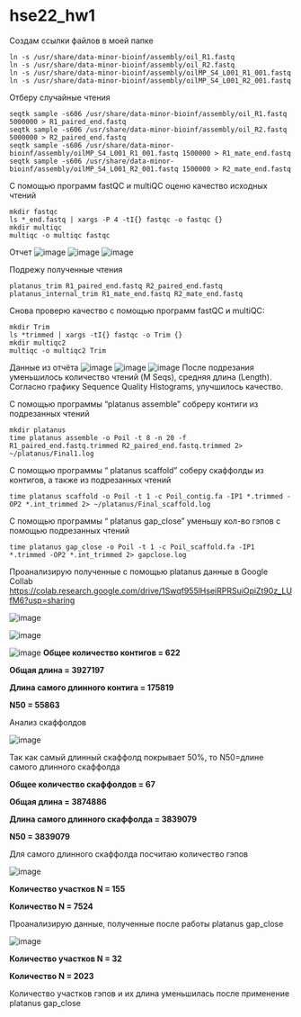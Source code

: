 # hse22_hw1
Создам ссылки файлов в моей папке
```
ln -s /usr/share/data-minor-bioinf/assembly/oil_R1.fastq  
ln -s /usr/share/data-minor-bioinf/assembly/oil_R2.fastq  
ln -s /usr/share/data-minor-bioinf/assembly/oilMP_S4_L001_R1_001.fastq  
ln -s /usr/share/data-minor-bioinf/assembly/oilMP_S4_L001_R2_001.fastq  
```
Отберу случайные чтения
```
seqtk sample -s606 /usr/share/data-minor-bioinf/assembly/oil_R1.fastq 5000000 > R1_paired_end.fastq  
seqtk sample -s606 /usr/share/data-minor-bioinf/assembly/oil_R2.fastq 5000000 > R2_paired_end.fastq  
seqtk sample -s606 /usr/share/data-minor-bioinf/assembly/oilMP_S4_L001_R1_001.fastq 1500000 > R1_mate_end.fastq   
seqtk sample -s606 /usr/share/data-minor-bioinf/assembly/oilMP_S4_L001_R2_001.fastq 1500000 > R2_mate_end.fastq   
```
С помощью программ fastQC и multiQC оценю качество исходных чтений
```
mkdir fastqc      
ls *_end.fastq | xargs -P 4 -tI{} fastqc -o fastqc {}  
mkdir multiqc      
multiqc -o multiqc fastqc
```
Отчет
![image](https://user-images.githubusercontent.com/114064027/193250715-c84dff96-19e6-40a5-b088-6195f6ed021e.png)
![image](https://user-images.githubusercontent.com/114064027/193250894-e50a027c-d528-4e9f-abe6-6a5c06d715ea.png)
![image](https://user-images.githubusercontent.com/114064027/193250981-226eb64f-2f73-4b3a-8485-a948d05ffa22.png)

Подрежу полученные чтения
```
platanus_trim R1_paired_end.fastq R2_paired_end.fastq
platanus_internal_trim R1_mate_end.fastq R2_mate_end.fastq
```
Снова проверю качество с помощью программ fastQC и multiQC:
```
mkdir Trim
ls *trimmed | xargs -tI{} fastqc -o Trim {}
mkdir multiqc2  
multiqc -o multiqc2 Trim 
```
Данные из отчёта
![image](https://user-images.githubusercontent.com/114064027/193251244-87bf7d02-a5b7-4731-bab7-684592eb2e8f.png)
![image](https://user-images.githubusercontent.com/114064027/193251301-f776798d-c723-4077-8e2e-c6cd52f8c7fc.png)
![image](https://user-images.githubusercontent.com/114064027/193251363-8c1997f7-ea59-407d-9dbc-3cee7a6ab3d5.png)
После подрезания уменьшилось количество чтений (M Seqs), средняя длина (Length). Согласно графику Sequence Quality Histograms, улучшилось качество.

С помощью программы “platanus assemble” собреру контиги из подрезанных чтений
```
mkdir platanus
time platanus assemble -o Poil -t 8 -n 20 -f R1_paired_end.fastq.trimmed R2_paired_end.fastq.trimmed 2> ~/platanus/Final1.log
```
С помощью программы “ platanus scaffold” соберу скаффолды из контигов, а также из подрезанных чтений

```
time platanus scaffold -o Poil -t 1 -c Poil_contig.fa -IP1 *.trimmed -OP2 *.int_trimmed 2> ~/platanus/Final_scaffold.log
```
С помощью программы “ platanus gap_close” уменьшу кол-во гэпов с помощью подрезанных чтений
```
time platanus gap_close -o Poil -t 1 -c Poil_scaffold.fa -IP1 *.trimmed -OP2 *.int_trimmed 2> gapclose.log
```
Проанализирую полученные с помощью platanus данные в Google Collab
https://colab.research.google.com/drive/1Swqf955lHseiRPRSuiOpiZt90z_LUfM6?usp=sharing

![image](https://user-images.githubusercontent.com/114064027/193255753-4b876332-d638-4170-ade5-d12bfcbe579d.png)

![image](https://user-images.githubusercontent.com/114064027/193258598-c8d6a510-4bcd-4c82-b6c1-23786553c13a.png)

![image](https://user-images.githubusercontent.com/114064027/193260636-6f7e1948-2f3c-4764-8ed5-e92f7570a026.png)
**Общее количество контигов = 622**

**Общая длина = 3927197**

**Длина самого длинного контига = 175819**

**N50 = 55863**

Анализ скаффолдов

![image](https://user-images.githubusercontent.com/114064027/193263004-e34bed34-6a8a-41ca-ad9c-d318ead933be.png)

Так как самый длинный скаффолд покрывает 50%, то N50=длине самого длинного скаффолда

**Общее количество скаффолдов = 67**

**Общая длина = 3874886**

**Длина самого длинного скаффолда = 3839079**

**N50 = 3839079**

Для самого длинного скаффолда посчитаю количество гэпов

![image](https://user-images.githubusercontent.com/114064027/193797831-80af61cc-b554-4e15-be85-ee86a7d52ebd.png)

**Количество участков N = 155**

**Количество N = 7524**

Проанализирую данные, полученные после работы platanus gap_close

![image](https://user-images.githubusercontent.com/114064027/193798216-b8bf2b65-730e-4d21-ae77-3a708d329bc1.png)

**Количество участков N = 32**

**Количество N = 2023**

Количество участков гэпов и их длина уменьшилась после применение platanus gap_close



